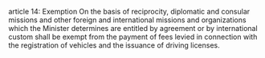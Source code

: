 article 14: Exemption 
On the basis of reciprocity, diplomatic and consular missions and other foreign and international missions and organizations which the Minister determines are entitled by agreement or by international custom shall be exempt from the payment of fees levied in connection with the registration of vehicles and the issuance of driving licenses.
<ul>
</ul>